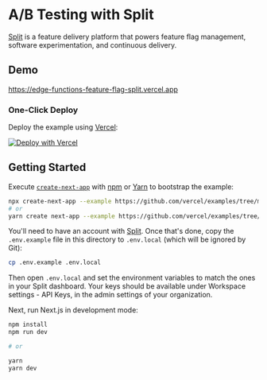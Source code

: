 # A/B Testing with Split

[Split](https://www.split.io/) is a feature delivery platform that powers feature flag management, software experimentation, and continuous delivery.

## Demo

https://edge-functions-feature-flag-split.vercel.app

### One-Click Deploy

Deploy the example using [Vercel](https://vercel.com?utm_source=github&utm_medium=readme):

[![Deploy with Vercel](https://vercel.com/button)](https://vercel.com/new/clone?repository-url=https://github.com/vercel/examples/tree/main/edge-functions/feature-flag-split&env=SPLIT_ADMIN_API_KEY,SPLIT_WORKSPACE_ID,SPLIT_ENVIRONMENT_ID,NEXT_PUBLIC_SPLIT_SDK_CLIENT_API_KEY&project-name=feature-flag-split&repository-name=feature-flag-split)

## Getting Started

Execute [`create-next-app`](https://github.com/vercel/next.js/tree/canary/packages/create-next-app) with [npm](https://docs.npmjs.com/cli/init) or [Yarn](https://yarnpkg.com/lang/en/docs/cli/create/) to bootstrap the example:

```bash
npx create-next-app --example https://github.com/vercel/examples/tree/main/edge-functions/feature-flag-split feature-flag-split
# or
yarn create next-app --example https://github.com/vercel/examples/tree/main/edge-functions/feature-flag-split feature-flag-split
```

You'll need to have an account with [Split](https://www.split.io/signup/). Once that's done, copy the `.env.example` file in this directory to `.env.local` (which will be ignored by Git):

```bash
cp .env.example .env.local
```

Then open `.env.local` and set the environment variables to match the ones in your Split dashboard. Your keys should be available under Workspace settings - API Keys, in the admin settings of your organization.

Next, run Next.js in development mode:

```bash
npm install
npm run dev

# or

yarn
yarn dev
```
